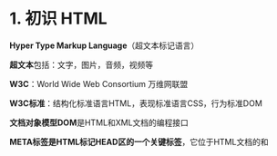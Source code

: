 # 1. 初识 HTML

**Hyper Type Markup Language**（超文本标记语言）

**超文本**包括：文字，图片，音频，视频等

**W3C**：World Wide Web Consortium 万维网联盟

**W3C标准**：结构化标准语言HTML，表现标准语言CSS，行为标准DOM

**文档对象模型DOM**是HTML和XML文档的编程接口

**META标签是HTML标记HEAD区的一个关键标签**，它位于HTML文档的<head>和<title>之间（有些也不是在<head>和<title>之间）。 它提供的信息虽然用户不可见，但却是文档的最基本的元信息。 <meta>除了提供文档字符集、使用语言、作者等基本信息外，还涉及对关键词和网页等级的设定。

```html
<!DOCTYPE html>
<html lang="en">
<!--代表网页头部-->
<head>
<!--    描述性标签，一般用来描述网站的一些信息，做搜索引擎优化（SEO）-->
    <meta charset="UTF-8">
    <meta name="keywords" content="isaiah learn html5, do you like it?"/>
    <meta name="description" content="in here we can learn freely"/>
<!--    代表网页标题（标签页名字）-->
    <title>my first title</title>
</head>
<!--代表网页主体-->
<body>
    Hello World!
</body>
</html>
```



# 2. 网页的标签

```html
<h1>
    标题标签 h1~h6
</h1>

<p>
    段落标签
</p>

<br/> 换行标签
<hr/> 水平线标签

字体样式标签
<strong>粗体</strong>
<em>斜体</em>

注释
<!-- 我是注释 -->

特殊符号
&nbsp; 空格
&gt; 大于符号
&lt; 小于符号
&copy; 版权符号©
&xxxx; 特殊符号
```



# 3. 图像标签

```html
<img src="path" alt="text" tilte="text" width="x" height="y"/>
src 为图像的地址（必填）
alt 为图像的替代文字（如果图片没加载出来，就显示alt的值）（必填）
title 为鼠标悬停在图片上时显示的文字
width 为图像的宽度
height 为图像的高度
```



# 4. 链接标签

```html
<a href="path" target="目标窗口位置">链接文本或图像</a>
href 跳转到的位置
target 表示窗口在哪里打开 
	_blank 在新标签页打开
	_self 在当前的网页打开

锚链接：使用id作为标记
<a id="top">顶部</a>
<a href="1.html#top"></a>

功能性链接
<a href="mailto:xxxxxx@qq.com">点击联系我</a>
```



# 5. 行内元素和块元素

行内元素：无论内容多少，该元素独占一行 <p> <h1>

行内元素：宽度与内容的多少相关 <strong> <em>



# 6. 列表标签

无序列表

```html
<ul>
    <li>c</li>
    <li>c++</li>
    <li>java</li>
    <li>python</li>
    <li>lisp</li>
</ul>
```

+ c
+ c++
+ java
+ lisp



有序列表

```html
有序列表 ol = order list
<ol>
    <li>c</li>
    <li>c++</li>
    <li>java</li>
    <li>python</li>
    <li>lisp</li>
</ol>

1. c
2. c++
3. java
4. lisp
```



自定义列表

```html
dl: 标签
dt: 列表名称
dd: 列表内容
<dl>
    <dt>学科</dt>   
    <dd>c</dd>
    <dd>c++</dd>
    <dd>java</dd>
    
    <dt>城市</dt>
    <dd>london</dd>
    <dd>tokyo</dd>
    <dd>hongkong</dd>
</dl>

学科
	c
	c++
	java
城市
	london
	tokyo
	hongkong
```



# 7. 表格标签

```html
tr 行row 
td 列data
在td 标签中设置colspan可以跨列
在td 标签中设置rowspan可以跨行
<table border="1px">
    <tr>
        <td>11</td>
        <td>12</td>
        <td>13</td>
    </tr>
    <tr>
        <td>21</td>
        <td>22</td>
        <td>23</td>
    </tr>
</table>
```



# 8. 媒体元素

```html
controls: 控制条
autoplay: 自动播放
<video src="path" controls autoplay></video>
<audio src="path" controls></audio>
```



# 9. 页面结构分析

| 元素名  | 描述                       |
| :------ | -------------------------- |
| header  | 标题，头部区域的内容       |
| footer  | 标记脚部区域的内容         |
| section | 页面中的一块独立的区域     |
| article | 独立的文章内容             |
| aside   | 相关的内容（常用于侧边栏） |
| nav     | 导航类辅助内容             |



# 10. iframe 内联框架

```html
src 引用的页面地址
name 框架标识名，可以作为超链接的target值
width 宽度
height 高度
<iframe src="path" name="mainFrame"></iframe>
```



# 11. 初识表单

```html
method: 规定如何发送表单数据
	get: 可以在url中看到我们提交的信息，不安全，但是效率高
	post: 在url看不到提交的信息，但是在请求中能轻易破解
action: 表示向何处发送表单数据
<form method="post" action="result.html">
    <p>
        名字：<input type="text" name="username">
    </p>
    <p>
        密码：<input type="password" name="pwd">
    </p>
    <p>
        <input type="submit">
        <input type="reset">
    </p>
</form>
```



# 12. 表单元素格式

| 属性      | 说明                                                         |
| --------- | ------------------------------------------------------------ |
| type      | 指定元素的类型，默认为text（password，checkbox，radio单选框，submit，reset，file，hidden，image，button） |
| name      | 指定表单元素的名称                                           |
| value     | 元素的初始值，当type为radio时必须指定一个值                  |
| size      | 指定表单元素的初始宽度，当type为text或password时，以字符为单位，其它以像素为单位（文本框的长度） |
| maxlength | type为text或password时，表示输入的最大字符数（最长能写几个字符） |
| checked   | type为radio或checkbox时，指定的按钮是否被选中                |

**都需要name属性，用来作为键值对里面的键**



# 13. 单选框，多选框和按钮

```html
radio 单选框
name 表示组
<p>
    <input type="radio" value="boy" name="sex" checked>男
    <input type="radio" value="girl" name="sex">女
</p>

checkbox 多选框
name 表示组
<p>爱好：
    <input type="checkbox" value="sleep" name="hobby">睡觉
    <input type="checkbox" value="code" name="hobby" checked>代码
    <input type="checkbox" value="chat" name="hobby">聊天
</p>

value: 按钮的名字
name: 提交的键值对里面，键的名称
<p>按钮：
    <input type="button" name="btn1" value="点击变长">
    <input type="image" src
</p>
```



# 14. 下拉框，文本域与文件域

```html
name是键，value是值
<P>下拉框：
    <select name="列表名称">
        <option value="china">中国</option>
        <option value="us" selected>美国</option>
        <option value="uk">英国</option>
    </select>
</P>

textarea 文本域
cols 列
rows 行
<p>
    <textarea name="textarea" cols="50" rows="10">文本内容</textarea>
</p>

文件域
<p>
    <input type="file" name="files">
    <input type="button" value="上传" name="upload">
</p>
```



# 15. 验证，滑块与搜索框

```html
邮箱验证（初级）
<p>
    <input type="email" name="email">
</p>

url验证
<p>
    <input type="url" name="url">
</p>

数字验证（step是加减号增加减少的值）
<p>
    <input type="number" name="num" max="100" min="0" step="10">
</p>

滑块
<p>
    <input type="range" name="voice" min="0" max="100" step="2">
</p>

搜索框（后面有一个x可以直接删除框里面已经输入的东西）
<p>
    <input type="search" name="search">
</p>
```



# 16. 表单的应用

+ readonly 只读（默认值）
+ disable 禁用（用不了）
+ hidden 隐藏（没有输入框）



# 17. 增强鼠标功能

```html
点击“点我”文字，即可点亮id为for值的输入框
<p>
    <label for="mark">点我</label>
    <input type="text" id="mark">
</p>
```



# 18. 表单的初级验证

旨在减轻服务器的压力，高级验证通过JS来实现

+ placeholder 输入框提示信息
+ required 不能为空，为空不能提交
+ pattern 正则表达式
